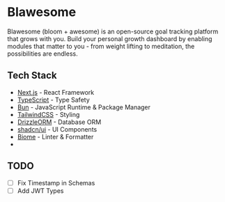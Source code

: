 # Blawesome

Blawesome (bloom + awesome) is an open-source goal tracking platform that grows with you. Build your personal growth dashboard by enabling modules that matter to you - from weight lifting to meditation, the possibilities are endless.

## Tech Stack

- [Next.js](https://nextjs.org) - React Framework
- [TypeScript](https://www.typescriptlang.org/) - Type Safety
- [Bun](https://bun.sh) - JavaScript Runtime & Package Manager
- [TailwindCSS](https://tailwindcss.com) - Styling
- [DrizzleORM](https://orm.drizzle.team) - Database ORM
- [shadcn/ui](https://ui.shadcn.com) - UI Components
- [Biome](https://biomejs.dev) - Linter & Formatter
- 
## TODO

- [ ] Fix Timestamp in Schemas
- [ ] Add JWT Types
